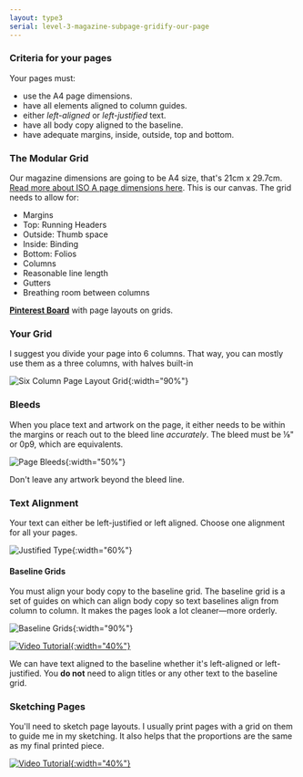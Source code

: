 ```yaml
---
layout: type3
serial: level-3-magazine-subpage-gridify-our-page
---
```

### Criteria for your pages

Your pages must:

<ul class="hasBullets">
	<li>use the A4 page dimensions.</li>
	<li>have all elements aligned to column guides.</li>
	<li>either <em>left-aligned</em> or <em>left-justified</em> text.</li>
	<li>have all body copy aligned to the baseline.</li>
	<li>have adequate margins, inside, outside, top and bottom.</li>
</ul>

### The Modular Grid

Our magazine dimensions are going to be A4 size, that's 21cm x 29.7cm. <a href="https://www.prepressure.com/library/paper-size" title="Paper sizes" class="external" target="_blank">Read more about ISO A page dimensions here</a>. This is our canvas. The grid needs to allow for:

<ul class="hasBullets">
	<li>Margins</li>
		<li class="second">Top: Running Headers</li>
		<li class="second">Outside: Thumb space</li>
		<li class="second">Inside: Binding</li>
		<li class="second">Bottom: Folios</li>
	<li>Columns</li>
		<li class="second">Reasonable line length</li>
	<li>Gutters</li>
		<li class="second">Breathing room between columns</li>
</ul>

**<a href="https://www.pinterest.ca/alainparadis/type-3-magazine/" title="Pinterest Board with page layouts on grids." target="_blank">Pinterest Board</a>** with page layouts on grids.

### Your Grid

I suggest you divide your page into 6 columns. That way, you can mostly use them as a three columns, with halves built-in

![Six Column Page Layout Grid]({{site.url}}/svg/6-column-page-grid.svg){:width="90%"}

### Bleeds

When you place text and artwork on the page, it either needs to be within the margins or reach out to the bleed line *accurately*. The bleed must be ⅛" or 0p9, which are equivalents.

![Page Bleeds]({{site.url}}/svg/bleeds.svg){:width="50%"}

Don't leave any artwork beyond the bleed line.

### Text Alignment

Your text can either be left-justified or left aligned. Choose one alignment for all your pages.

![Justified Type]({{site.url}}/svg/text-alignment-left-j-a.svg){:width="60%"}


#### Baseline Grids

You must align your body copy to the baseline grid. The baseline grid is a set of guides on which can align body copy so text baselines align from column to column. It makes the pages look a lot cleaner—more orderly.

![Baseline Grids]({{site.url}}/svg/baseline-grids.svg){:width="90%"}

<a href="https://www.youtube.com/watch?v=U_U3-RYLYlg" title="View the video tutorial" target="_blank">![Video Tutorial]({{site.url}}/svg/button-video-tutorial.svg){:width="40%"}</a>

We can have text aligned to the baseline whether it's left-aligned or left-justified. You **do not** need to align titles or any other text to the baseline grid.

### Sketching Pages

You'll need to sketch page layouts. I usually print pages with a grid on them to guide me in my sketching. It also helps that the proportions are the same as my final printed piece.

<a href="https://youtu.be/TIw4ZRjnt64" title="View the video tutorial" target="_blank">![Video Tutorial]({{site.url}}/svg/button-video-tutorial.svg){:width="40%"}</a>